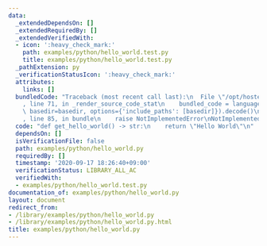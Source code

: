 ```yaml
---
data:
  _extendedDependsOn: []
  _extendedRequiredBy: []
  _extendedVerifiedWith:
  - icon: ':heavy_check_mark:'
    path: examples/python/hello_world.test.py
    title: examples/python/hello_world.test.py
  _pathExtension: py
  _verificationStatusIcon: ':heavy_check_mark:'
  attributes:
    links: []
  bundledCode: "Traceback (most recent call last):\n  File \"/opt/hostedtoolcache/Python/3.9.0/x64/lib/python3.9/site-packages/onlinejudge_verify/documentation/build.py\"\
    , line 71, in _render_source_code_stat\n    bundled_code = language.bundle(stat.path,\
    \ basedir=basedir, options={'include_paths': [basedir]}).decode()\n  File \"/opt/hostedtoolcache/Python/3.9.0/x64/lib/python3.9/site-packages/onlinejudge_verify/languages/python.py\"\
    , line 85, in bundle\n    raise NotImplementedError\nNotImplementedError\n"
  code: "def get_hello_world() -> str:\n    return \"Hello World\"\n"
  dependsOn: []
  isVerificationFile: false
  path: examples/python/hello_world.py
  requiredBy: []
  timestamp: '2020-09-17 18:26:40+09:00'
  verificationStatus: LIBRARY_ALL_AC
  verifiedWith:
  - examples/python/hello_world.test.py
documentation_of: examples/python/hello_world.py
layout: document
redirect_from:
- /library/examples/python/hello_world.py
- /library/examples/python/hello_world.py.html
title: examples/python/hello_world.py
---
```

